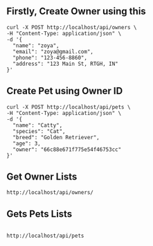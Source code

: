 ## Firstly, Create Owner using this

```
curl -X POST http://localhost/api/owners \
-H "Content-Type: application/json" \
-d '{
  "name": "zoya",
  "email": "zoya@gmail.com",
  "phone": "123-456-8860",
  "address": "123 Main St, RTGH, IN"
}'
```

## Create Pet using Owner ID

```
curl -X POST http://localhost/api/pets \
-H "Content-Type: application/json" \
-d '{
  "name": "Catty",
  "species": "Cat",
  "breed": "Golden Retriever",
  "age": 3,
  "owner": "66c88e671f775e54f46753cc"
}'
```

## Get Owner Lists

```
http://localhost/api/owners/
```

## Gets Pets Lists

```

http://localhost/api/pets
```









